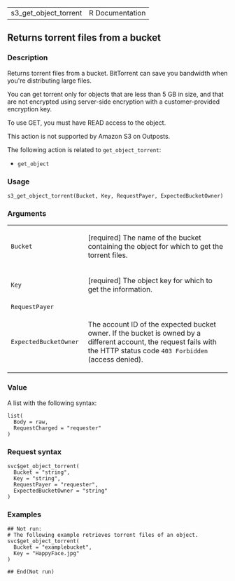<table style="width: 100%;">
<tbody>
<tr class="odd">
<td>s3_get_object_torrent</td>
<td style="text-align: right;">R Documentation</td>
</tr>
</tbody>
</table>

## Returns torrent files from a bucket

### Description

Returns torrent files from a bucket. BitTorrent can save you bandwidth
when you're distributing large files.

You can get torrent only for objects that are less than 5 GB in size,
and that are not encrypted using server-side encryption with a
customer-provided encryption key.

To use GET, you must have READ access to the object.

This action is not supported by Amazon S3 on Outposts.

The following action is related to `get_object_torrent`:

-   `get_object`

### Usage

    s3_get_object_torrent(Bucket, Key, RequestPayer, ExpectedBucketOwner)

### Arguments

<table>
<colgroup>
<col style="width: 35%" />
<col style="width: 65%" />
</colgroup>
<tbody>
<tr class="odd">
<td><code id="s3_get_object_torrent_:_Bucket">Bucket</code></td>
<td><p>[required] The name of the bucket containing the object for which
to get the torrent files.</p></td>
</tr>
<tr class="even">
<td><code id="s3_get_object_torrent_:_Key">Key</code></td>
<td><p>[required] The object key for which to get the
information.</p></td>
</tr>
<tr class="odd">
<td><code
id="s3_get_object_torrent_:_RequestPayer">RequestPayer</code></td>
<td></td>
</tr>
<tr class="even">
<td><code
id="s3_get_object_torrent_:_ExpectedBucketOwner">ExpectedBucketOwner</code></td>
<td><p>The account ID of the expected bucket owner. If the bucket is
owned by a different account, the request fails with the HTTP status
code <code style="white-space: pre;">⁠403 Forbidden⁠</code> (access
denied).</p></td>
</tr>
</tbody>
</table>

### Value

A list with the following syntax:

    list(
      Body = raw,
      RequestCharged = "requester"
    )

### Request syntax

    svc$get_object_torrent(
      Bucket = "string",
      Key = "string",
      RequestPayer = "requester",
      ExpectedBucketOwner = "string"
    )

### Examples

    ## Not run: 
    # The following example retrieves torrent files of an object.
    svc$get_object_torrent(
      Bucket = "examplebucket",
      Key = "HappyFace.jpg"
    )

    ## End(Not run)
